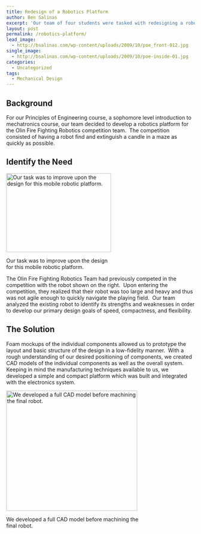 ```yaml
---
title: Redesign of a Robotics Platform
author: Ben Salinas
excerpt: 'Our team of four students were tasked with redesigning a robot used by an Olin College team in the Trinity College Fire Fighting Robot Competition.  After learning about the desired functionality, our team developed an expandable but simple platform which reduced the weight and size of the robot considerably.'
layout: post
permalink: /robotics-platform/
lead_image:
  - http://bsalinas.com/wp-content/uploads/2009/10/poe_front-012.jpg
single_image:
  - http://bsalinas.com/wp-content/uploads/2009/10/poe-inside-01.jpg
categories:
  - Uncategorized
tags:
  - Mechanical Design
---
```

## Background

For our Principles of Engineering course, a sophomore level introduction to mechatronics course, our team decided to develop a robotics platform for the Olin Fire Fighting Robotics competition team.  The competition consisted of having a robot find and extinguish a candle in a maze as quickly as possible.

## Identify the Need

<div id="attachment_140" style="width: 290px" class="wp-caption alignright">
  <a href="http://bsalinas.com/wp-content/uploads/2009/10/OLD-ROBOT.jpg"><img class="size-medium wp-image-140 " title="Old Fire Fighting Robot" src="http://bsalinas.com/wp-content/uploads/2009/10/OLD-ROBOT-350x262.jpg" alt="Our task was to improve upon the design for this mobile robotic platform." width="280" height="210" /></a>
  
  <p class="wp-caption-text">
    Our task was to improve upon the design for this mobile robotic platform.
  </p>
</div>

The Olin Fire Fighting Robotics Team had previously competed in the competition with the robot shown on the right.  Upon entering the competition, they realized that their robot was too large and heavy and thus was not agile enough to quickly navigate the playing field.  Our team analyzed the existing robot to identify its strengths and weaknesses in order to develop our primary design goals of speed, compactness, and flexibility.

## The Solution

Foam mockups of the individual components allowed us to prototype the layout and basic structure of the design in a low-fidelity manner.  With a rough understanding of our desired positioning of components, we created CAD models of the individual components as well as the overall system.  Keeping in mind the manufacturing techniques available to us, we developed a simple and compact platform which was built and integrated with the electronics system.

<div id="attachment_231" style="width: 360px" class="wp-caption aligncenter">
  <a href="http://bsalinas.com/wp-content/uploads/2009/10/new-notop.jpg"><img class="size-medium wp-image-231" title="new-notop" src="http://bsalinas.com/wp-content/uploads/2009/10/new-notop-350x320.jpg" alt="We developed a full CAD model before machining the final robot." width="350" height="320" /></a>
  
  <p class="wp-caption-text">
    We developed a full CAD model before machining the final robot.
  </p>
</div>